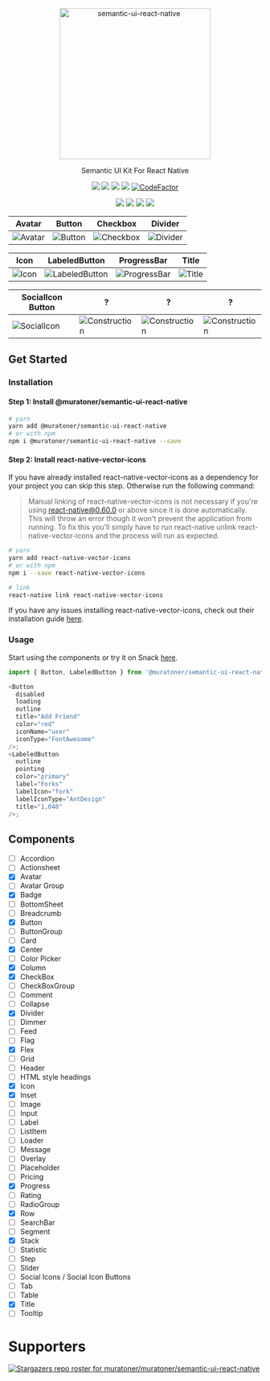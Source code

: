 <p align="center">
  <img alt="semantic-ui-react-native" src="https://user-images.githubusercontent.com/4863567/102728950-86e3aa80-433f-11eb-9f6c-edbe1153a8b5.png" width="300">
</p>

<p align="center">
  Semantic UI Kit For React Native
</p>

<p align="center">
  <a href="https://www.npmjs.com/package/@muratoner/semantic-ui-react-native"><img src="https://img.shields.io/npm/v/@muratoner/semantic-ui-react-native.svg"></a>
  <a href="https://travis-ci.org/muratoner/semantic-ui-react-native"><img src="https://img.shields.io/travis/muratoner/semantic-ui-react-native/master.svg"></a>
  <a href="https://codecov.io/gh/muratoner/semantic-ui-react-native"><img src="https://codecov.io/gh/muratoner/semantic-ui-react-native/coverage.svg"></a>
  <a href="https://www.npmjs.com/package/@muratoner/semantic-ui-react-native"><img src="https://img.shields.io/npm/dm/@muratoner/semantic-ui-react-native.svg"></a>
  <a href="https://www.codefactor.io/repository/github/muratoner/semantic-ui-react-native"><img src="https://www.codefactor.io/repository/github/muratoner/semantic-ui-react-native/badge" alt="CodeFactor" /></a>
</p>

<p align="center">
  <a href="https://github.com/prettier/prettier"><img src="https://img.shields.io/badge/styled_with-prettier-ff69b4.svg"></a>
  <a href="http://makeapullrequest.com/"><img src="https://img.shields.io/badge/PRs-welcome-brightgreen.svg"></a>
  <a href="https://david-dm.org/muratoner/semantic-ui-react-native"><img src="https://david-dm.org/muratoner/semantic-ui-react-native.svg"></a>
  <a href="https://opensource.org/licenses/MIT"><img src="https://img.shields.io/badge/License-MIT-blue.svg"></a>
</p>

| Avatar | Button | Checkbox | Divider |
| --- | --- | --- | --- |
| ![Avatar](https://user-images.githubusercontent.com/4863567/103491535-a5fd3480-4e35-11eb-9fe3-3afacf6b5687.png) | ![Button](https://user-images.githubusercontent.com/4863567/103447395-d7da9380-4c9b-11eb-8262-fc73a60a70bf.png) | ![Checkbox](https://user-images.githubusercontent.com/4863567/103447377-a19d1400-4c9b-11eb-87ca-6083ecf43ff5.png) | ![Divider](https://user-images.githubusercontent.com/4863567/103447430-34d64980-4c9c-11eb-935d-d99d240fa080.png) |

| Icon | LabeledButton | ProgressBar | Title |
| --- | --- | --- | --- |
| ![Icon](https://user-images.githubusercontent.com/4863567/103447550-cd20fe00-4c9d-11eb-9fec-34805aec2c63.png) | ![LabeledButton](https://user-images.githubusercontent.com/4863567/103447556-e164fb00-4c9d-11eb-968f-6ff9dd44b4dc.png) | ![ProgressBar](https://user-images.githubusercontent.com/4863567/103447661-20e01700-4c9f-11eb-8133-c8939fc97721.png) | ![Title](https://user-images.githubusercontent.com/4863567/103447669-39503180-4c9f-11eb-99c6-c37a5cd62055.png) |

| SocialIcon Button | ? | ? | ? |
| --- | --- | --- | --- |
| ![SocialIcon](https://user-images.githubusercontent.com/4863567/103476323-9e9e4280-4dc5-11eb-853f-bb02800bddeb.png) | ![Construction](https://user-images.githubusercontent.com/4863567/103470071-69223680-4d7e-11eb-9eeb-438e34ca9c65.png) | ![Construction](https://user-images.githubusercontent.com/4863567/103470071-69223680-4d7e-11eb-9eeb-438e34ca9c65.png) | ![Construction](https://user-images.githubusercontent.com/4863567/103470071-69223680-4d7e-11eb-9eeb-438e34ca9c65.png) |

## Get Started

### Installation

#### Step 1: Install @muratoner/semantic-ui-react-native

```bash
# yarn
yarn add @muratoner/semantic-ui-react-native
# or with npm
npm i @muratoner/semantic-ui-react-native --save
```

#### Step 2: Install react-native-vector-icons

If you have already installed react-native-vector-icons as a dependency for your project you can skip this step. Otherwise run the following command:

> Manual linking of react-native-vector-icons is not necessary if you're using react-native@0.60.0 or above since it is done automatically. This will throw an error though it won't prevent the application from running. To fix this you'll simply have to run react-native unlink react-native-vector-icons and the process will run as expected.

```bash
# yarn
yarn add react-native-vector-icons
# or with npm
npm i --save react-native-vector-icons

# link
react-native link react-native-vector-icons
```

If you have any issues installing react-native-vector-icons, check out their installation guide [here](https://github.com/oblador/react-native-vector-icons#installation).

### Usage

Start using the components or try it on Snack
[here](https://snack.expo.io/@muratoner/semantic-ui-react-native).

```js
import { Button, LabeledButton } from '@muratoner/semantic-ui-react-native';

<Button
  disabled
  loading
  outline
  title="Add Friend"
  color="red"
  iconName="user"
  iconType="FontAwesome"
/>;
<LabeledButton
  outline
  pointing
  color="primary"
  label="Forks"
  labelIcon="fork"
  labelIconType="AntDesign"
  title="1,048"
/>;
```

## Components

- [ ] Accordion
- [ ] Actionsheet
- [x] Avatar
- [ ] Avatar Group
- [x] Badge
- [ ] BottomSheet
- [ ] Breadcrumb
- [x] Button
- [ ] ButtonGroup
- [ ] Card
- [x] Center
- [ ] Color Picker
- [x] Column
- [x] CheckBox
- [ ] CheckBoxGroup
- [ ] Comment
- [ ] Collapse
- [x] Divider
- [ ] Dimmer
- [ ] Feed
- [ ] Flag
- [x] Flex
- [ ] Grid
- [ ] Header
- [ ] HTML style headings
- [x] Icon
- [x] Inset
- [ ] Image
- [ ] Input
- [ ] Label
- [ ] ListItem
- [ ] Loader
- [ ] Message
- [ ] Overlay
- [ ] Placeholder
- [ ] Pricing
- [x] Progress
- [ ] Rating
- [ ] RadioGroup
- [x] Row
- [ ] SearchBar
- [ ] Segment
- [x] Stack
- [ ] Statistic
- [ ] Step
- [ ] Slider
- [ ] Social Icons / Social Icon Buttons
- [ ] Tab
- [ ] Table
- [x] Title
- [ ] Tooltip

# Supporters
[![Stargazers repo roster for muratoner/muratoner/semantic-ui-react-native](https://reporoster.com/stars/muratoner/semantic-ui-react-native)](https://github.com/muratoner/semantic-ui-react-native)
